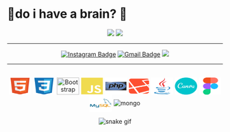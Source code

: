 # 🤨do i have a brain? 🧠

<section align="center">

<img height="180em" src="https://github-readme-stats.vercel.app/api/top-langs/?username=charlon-156&layout=compact&langs_count=16&theme=aura&include_all_commits=true"/>
<img height="180em" src="https://github-readme-stats.vercel.app/api?username=charlon-156&show_icons=true&theme=aura&include_all_commits=false&count_private=false"/>
</section>

<hr>

<section style="display: inline_block" align="center">

[![Instagram Badge](https://img.shields.io/badge/-Charlon_fernandes-purple?style=flat-square&logo=instagram&logoColor=white&link=https://www.instagram.com/charlon_fernandes/)](https://www.instagram.com/charlon_fernandes/)
[![Gmail Badge](https://img.shields.io/badge/-charlon135@gmail.com-c14438?style=flat-square&logo=Gmail&logoColor=white&link=mailto:charlon135@gmail.com)](mailto:charlon135@gmail.com)
  <a  href="https://linkedin.com/in/charlon-fernandes-8aa273242" target="_blank"><img src="https://img.shields.io/badge/-Charlon_Fernandes-%230077B5?&logo=linkedin&logoColor=white" target="_blank"></a>

</section>

<hr>

<div style="display: inline_block" align="center"><br>
  <img title="HTML5" align="center" alt="HTML" height="40" width="52" src="https://raw.githubusercontent.com/devicons/devicon/master/icons/html5/html5-original.svg">
  <img title="CSS3" align="center" alt="CSS" height="40" width="52" src="https://raw.githubusercontent.com/devicons/devicon/master/icons/css3/css3-original.svg">
  <img title="Bootstrap" align="center" height="40" width="52" src="https://cdn.jsdelivr.net/gh/devicons/devicon/icons/bootstrap/bootstrap-original.svg" />
  <img title="JavaScript" align="center" alt="JavaScript" height="40" width="52" src="https://raw.githubusercontent.com/devicons/devicon/master/icons/javascript/javascript-plain.svg">
  <img title="PHP" align="center" alt="PHP" height="40" width="52" src="https://raw.githubusercontent.com/devicons/devicon/master/icons/php/php-original.svg">
  <img title="Laravel" align="center" alt="Laravel" height="36" width="48" src="https://raw.githubusercontent.com/devicons/devicon/master/icons/laravel/laravel-plain.svg">
  <img title="Java" align="center" alt="Java" height="40" width="52" src="https://raw.githubusercontent.com/devicons/devicon/master/icons/java/java-original.svg">
  <img title="Canva" align="center" alt"Canva" height="40" width="52" src="https://raw.githubusercontent.com/devicons/devicon/master/icons/canva/canva-original.svg">
  <img title="Figma" align="center" alt"Figma" height="40" width="52" src="https://raw.githubusercontent.com/devicons/devicon/master/icons/figma/figma-original.svg">
  <img title="Mysql" align="center" alt"Mysql" height="40" width="52" src="https://raw.githubusercontent.com/devicons/devicon/master/icons/mysql/mysql-original-wordmark.svg">
  <img title="mongo" align="center" width="40" src="https://cdn.jsdelivr.net/gh/devicons/devicon/icons/mongodb/mongodb-original.svg" />




![snake gif](https://github.com/charlon-156/charlon-156/blob/output/github-contribution-grid-snake.svg)


</div>
